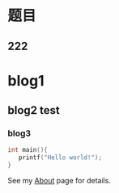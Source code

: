 题目
====

222
---

# blog1

## blog2 test

### blog3


 ```C++
int main(){
    printf("Hello world!");
}
 ```
 
 
 
See my [About](/www.veternal.com/) page for details.   

